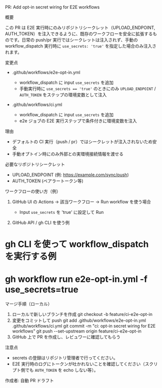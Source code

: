 PR: Add opt-in secret wiring for E2E workflows

概要

この PR は E2E 実行時にのみリポジトリシークレット（UPLOAD_ENDPOINT, AUTH_TOKEN）を注入できるように、既存のワークフローを安全に拡張するものです。日常の push/pr 実行ではシークレットは注入されず、手動の workflow_dispatch 実行時に `use_secrets: 'true'` を指定した場合のみ注入されます。

変更点

- .github/workflows/e2e-opt-in.yml
  - workflow_dispatch に input `use_secrets` を追加
  - 手動実行時に `use_secrets == 'true'` のときにのみ `UPLOAD_ENDPOINT` / `AUTH_TOKEN` をステップの環境変数として注入

- .github/workflows/ci.yml
  - workflow_dispatch に input `use_secrets` を追加
  - e2e ジョブの E2E 実行ステップで条件付きに環境変数を注入

理由

- デフォルトの CI 実行（push / pr）ではシークレットが注入されないため安全
- 手動オプトイン時にのみ外部との実環境接続情報を渡せる

必要なリポジトリシークレット

- UPLOAD_ENDPOINT (例: https://example.com/sync/push)
- AUTH_TOKEN (ベアラートークン等)

ワークフローの使い方（例）

1) GitHub UI の Actions -> 該当ワークフロー -> Run workflow を使う場合
   - Input `use_secrets` を 'true' に設定して Run

2) GitHub API / gh CLI を使う例

# gh CLI を使って workflow_dispatch を実行する例
# gh workflow run e2e-opt-in.yml -f use_secrets=true

マージ手順（ローカル）

1. ローカルで新しいブランチを作成
   git checkout -b feature/ci-e2e-opt-in
2. 変更をコミットして push
   git add .github/workflows/e2e-opt-in.yml .github/workflows/ci.yml
   git commit -m "ci: opt-in secret wiring for E2E workflows"
   git push --set-upstream origin feature/ci-e2e-opt-in
3. GitHub 上で PR を作成し、レビュワーに確認してもらう

注意点

- secrets の登録はリポジトリ管理者で行ってください。
- E2E 実行時のログにトークンが吐かれないことを確認してください（スクリプト側でも `AUTH_TOKEN` を echo しない等）。

作成者: 自動 PR ドラフト
